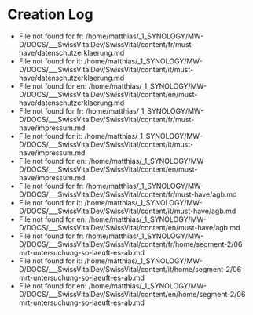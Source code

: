 # Creation Log

- File not found for fr: /home/matthias/_1_SYNOLOGY/MW-D/DOCS/___SwissVitalDev/SwissVital/content/fr/must-have/datenschutzerklaerung.md
- File not found for it: /home/matthias/_1_SYNOLOGY/MW-D/DOCS/___SwissVitalDev/SwissVital/content/it/must-have/datenschutzerklaerung.md
- File not found for en: /home/matthias/_1_SYNOLOGY/MW-D/DOCS/___SwissVitalDev/SwissVital/content/en/must-have/datenschutzerklaerung.md
- File not found for fr: /home/matthias/_1_SYNOLOGY/MW-D/DOCS/___SwissVitalDev/SwissVital/content/fr/must-have/impressum.md
- File not found for it: /home/matthias/_1_SYNOLOGY/MW-D/DOCS/___SwissVitalDev/SwissVital/content/it/must-have/impressum.md
- File not found for en: /home/matthias/_1_SYNOLOGY/MW-D/DOCS/___SwissVitalDev/SwissVital/content/en/must-have/impressum.md
- File not found for fr: /home/matthias/_1_SYNOLOGY/MW-D/DOCS/___SwissVitalDev/SwissVital/content/fr/must-have/agb.md
- File not found for it: /home/matthias/_1_SYNOLOGY/MW-D/DOCS/___SwissVitalDev/SwissVital/content/it/must-have/agb.md
- File not found for en: /home/matthias/_1_SYNOLOGY/MW-D/DOCS/___SwissVitalDev/SwissVital/content/en/must-have/agb.md
- File not found for fr: /home/matthias/_1_SYNOLOGY/MW-D/DOCS/___SwissVitalDev/SwissVital/content/fr/home/segment-2/06 mrt-untersuchung-so-laeuft-es-ab.md
- File not found for it: /home/matthias/_1_SYNOLOGY/MW-D/DOCS/___SwissVitalDev/SwissVital/content/it/home/segment-2/06 mrt-untersuchung-so-laeuft-es-ab.md
- File not found for en: /home/matthias/_1_SYNOLOGY/MW-D/DOCS/___SwissVitalDev/SwissVital/content/en/home/segment-2/06 mrt-untersuchung-so-laeuft-es-ab.md
